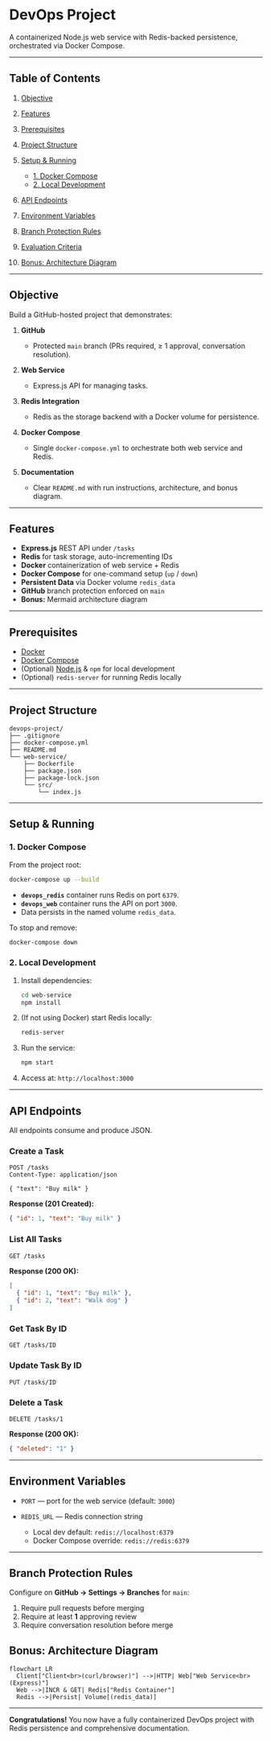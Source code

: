 # DevOps Project

A containerized Node.js web service with Redis-backed persistence, orchestrated via Docker Compose.

---

## Table of Contents

1. [Objective](#objective)
2. [Features](#features)
3. [Prerequisites](#prerequisites)
4. [Project Structure](#project-structure)
5. [Setup & Running](#setup--running)

   - [1. Docker Compose](#1-docker-compose)
   - [2. Local Development](#2-local-development)

6. [API Endpoints](#api-endpoints)
7. [Environment Variables](#environment-variables)
8. [Branch Protection Rules](#branch-protection-rules)
9. [Evaluation Criteria](#evaluation-criteria)
10. [Bonus: Architecture Diagram](#bonus-architecture-diagram)

---

## Objective

Build a GitHub-hosted project that demonstrates:

1. **GitHub**

   - Protected `main` branch (PRs required, ≥ 1 approval, conversation resolution).

2. **Web Service**

   - Express.js API for managing tasks.

3. **Redis Integration**

   - Redis as the storage backend with a Docker volume for persistence.

4. **Docker Compose**

   - Single `docker-compose.yml` to orchestrate both web service and Redis.

5. **Documentation**

   - Clear `README.md` with run instructions, architecture, and bonus diagram.

---

## Features

- **Express.js** REST API under `/tasks`
- **Redis** for task storage, auto-incrementing IDs
- **Docker** containerization of web service + Redis
- **Docker Compose** for one-command setup (`up` / `down`)
- **Persistent Data** via Docker volume `redis_data`
- **GitHub** branch protection enforced on `main`
- **Bonus:** Mermaid architecture diagram

---

## Prerequisites

- [Docker](https://www.docker.com/)
- [Docker Compose](https://docs.docker.com/compose/)
- (Optional) [Node.js](https://nodejs.org/) & `npm` for local development
- (Optional) `redis-server` for running Redis locally

---

## Project Structure

```text
devops-project/
├── .gitignore
├── docker-compose.yml
├── README.md
└── web-service/
    ├── Dockerfile
    ├── package.json
    ├── package-lock.json
    └── src/
        └── index.js
```

---

## Setup & Running

### 1. Docker Compose

From the project root:

```bash
docker-compose up --build
```

- **`devops_redis`** container runs Redis on port `6379`.
- **`devops_web`** container runs the API on port `3000`.
- Data persists in the named volume `redis_data`.

To stop and remove:

```bash
docker-compose down
```

### 2. Local Development

1. Install dependencies:

   ```bash
   cd web-service
   npm install
   ```

2. (If not using Docker) start Redis locally:

   ```bash
   redis-server
   ```

3. Run the service:

   ```bash
   npm start
   ```

4. Access at: `http://localhost:3000`

---

## API Endpoints

All endpoints consume and produce JSON.

### Create a Task

```http
POST /tasks
Content-Type: application/json

{ "text": "Buy milk" }
```

**Response (201 Created):**

```json
{ "id": 1, "text": "Buy milk" }
```

### List All Tasks

```http
GET /tasks
```

**Response (200 OK):**

```json
[
  { "id": 1, "text": "Buy milk" },
  { "id": 2, "text": "Walk dog" }
]
```
### Get Task By ID
```http
GET /tasks/ID
```

### Update Task By ID
```http
PUT /tasks/ID
```

### Delete a Task

```http
DELETE /tasks/1
```

**Response (200 OK):**

```json
{ "deleted": "1" }
```

---

## Environment Variables

- `PORT` — port for the web service (default: `3000`)
- `REDIS_URL` — Redis connection string

  - Local dev default: `redis://localhost:6379`
  - Docker Compose override: `redis://redis:6379`

---

## Branch Protection Rules

Configure on **GitHub → Settings → Branches** for `main`:

1. Require pull requests before merging
2. Require at least **1** approving review
3. Require conversation resolution before merge



## Bonus: Architecture Diagram

```mermaid
flowchart LR
  Client["Client<br>(curl/browser)"] -->|HTTP| Web["Web Service<br>(Express)"]
  Web -->|INCR & GET| Redis["Redis Container"]
  Redis -->|Persist| Volume[(redis_data)]
```

---

**Congratulations!** You now have a fully containerized DevOps project with Redis persistence and comprehensive documentation.
